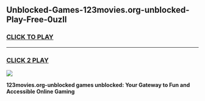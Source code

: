 
## Unblocked-Games-123movies.org-unblocked-Play-Free-0uzll
<h3>
<a href="https://premium76.site?title=123movies.org-unblocked&ref=23A">CLICK TO PLAY</a></h3>
<hr>

<h3>
<a href="https://premium76.site?title=123movies.org-unblocked&ref=23A">CLICK 2 PLAY</a>
  
</h3>

<a href="https://premium76.site?title=123movies.org-unblocked&ref=23A"><img src="https://clearcache.store/games.png"></a>


**123movies.org-unblocked games unblocked: Your Gateway to Fun and Accessible Online Gaming**
